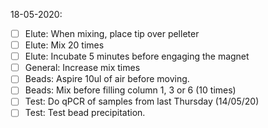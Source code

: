 18-05-2020:

- [ ] Elute: When mixing, place tip over pelleter
- [ ] Elute: Mix 20 times 
- [ ] Elute: Incubate 5 minutes before engaging the magnet
- [ ] General: Increase mix times
- [ ] Beads: Aspire 10ul of air before moving.
- [ ] Beads: Mix before filling column 1, 3 or 6 (10 times)
- [ ] Test: Do qPCR of samples from last Thursday (14/05/20)
- [ ] Test: Test bead precipitation.
